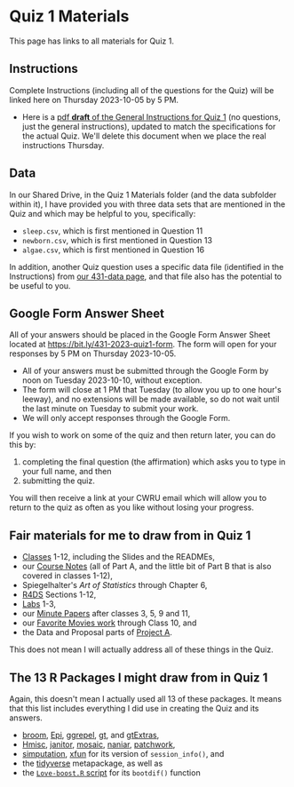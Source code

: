 # Quiz 1 Materials

This page has links to all materials for Quiz 1.

## Instructions

Complete Instructions (including all of the questions for the Quiz) will be linked here on Thursday 2023-10-05 by 5 PM.

- Here is a [pdf **draft** of the General Instructions for Quiz 1](https://github.com/THOMASELOVE/431-quizzes-2023/blob/main/quiz1/431-2023-quiz1-instructions-draft.pdf) (no questions, just the general instructions), updated to match the specifications for the actual Quiz. We'll delete this document when we place the real instructions Thursday.

## Data

In our Shared Drive, in the Quiz 1 Materials folder (and the data subfolder within it), I have provided you with three data sets that are mentioned in the Quiz and which may be helpful to you, specifically:

- `sleep.csv`, which is first mentioned in Question 11
- `newborn.csv`, which is first mentioned in Question 13
- `algae.csv`, which is first mentioned in Question 16 

In addition, another Quiz question uses a specific data file (identified in the Instructions) from [our 431-data page](https://github.com/THOMASELOVE/431-data/tree/main/data-and-code), and that file also has the potential to be useful to you.
 
## Google Form Answer Sheet

All of your answers should be placed in the Google Form Answer Sheet located at <https://bit.ly/431-2023-quiz1-form>. The form will open for your responses by 5 PM on Thursday 2023-10-05.

- All of your answers must be submitted through the Google Form by noon on Tuesday 2023-10-10, without exception.
- The form will close at 1 PM that Tuesday (to allow you up to one hour's leeway), and no extensions will be made available, so do not wait until the last minute on Tuesday to submit your work.
- We will only accept responses through the Google Form.

If you wish to work on some of the quiz and then return later, you can do this by:

1. completing the final question (the affirmation) which asks you to type in your full name, and then
2. submitting the quiz.

You will then receive a link at your CWRU email which will allow you to return to the quiz as often as you like without losing your progress.
  
## Fair materials for me to draw from in Quiz 1

- [Classes](https://github.com/THOMASELOVE/431-classes-2023/tree/main) 1-12, including the Slides and the READMEs,
- our [Course Notes](https://thomaselove.github.io/431-notes/) (all of Part A, and the little bit of Part B that is also covered in classes 1-12),
- Spiegelhalter's *Art of Statistics* through Chapter 6,
- [R4DS](https://r4ds.hadley.nz/) Sections 1-12, 
- [Labs](https://github.com/THOMASELOVE/431-labs-2023) 1-3,
- our [Minute Papers](https://github.com/THOMASELOVE/431-minute-2023) after classes 3, 5, 9 and 11,
- our [Favorite Movies work](https://github.com/THOMASELOVE/431-classes-2023/tree/main/movies) through Class 10, and
- the Data and Proposal parts of [Project A](https://thomaselove.github.io/431-projectA-2023/).

This does not mean I will actually address all of these things in the Quiz.

## The 13 R Packages I might draw from in Quiz 1

Again, this doesn't mean I actually used all 13 of these packages. It means that this list includes everything I did use in creating the Quiz and its answers.

- [broom](https://broom.tidymodels.org/), [Epi](http://bendixcarstensen.com/Epi/), [ggrepel](https://ggrepel.slowkow.com/), [gt](https://gt.rstudio.com/), and [gtExtras](https://jthomasmock.github.io/gtExtras/),
- [Hmisc](https://hbiostat.org/r/hmisc/), [janitor](https://github.com/sfirke/janitor), [mosaic](https://github.com/ProjectMOSAIC/mosaic), [naniar](https://naniar.njtierney.com/), [patchwork](https://patchwork.data-imaginist.com/),
- [simputation](https://github.com/markvanderloo/simputation), [xfun](https://yihui.org/xfun/) for its version of `session_info()`, and
- the [tidyverse](https://www.tidyverse.org/) metapackage, as well as
- the [`Love-boost.R` script](https://raw.githubusercontent.com/THOMASELOVE/431-data/main/data-and-code/Love-boost.R) for its `bootdif()` function
